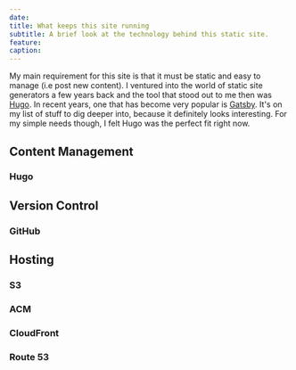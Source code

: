 ```yaml
---
date:
title: What keeps this site running
subtitle: A brief look at the technology behind this static site.
feature: 
caption: 
---
```


My main requirement for this site is that it must be static and easy to manage (i.e post new content). I ventured into the world of static site generators a few years back and the tool that stood out to me then was [Hugo](https://gohugo.io/). In recent years, one that has become very popular is [Gatsby](https://www.gatsbyjs.com/). It's on my list of stuff to dig deeper into, because it definitely looks interesting. For my simple needs though, I felt Hugo was the perfect fit right now.

## Content Management
### Hugo

## Version Control
### GitHub

## Hosting
### S3
### ACM
### CloudFront
### Route 53
